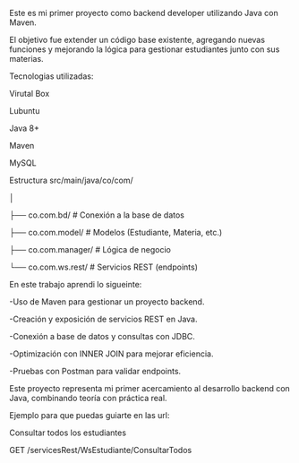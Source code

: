 Este es mi primer proyecto como backend developer utilizando Java con Maven.

El objetivo fue extender un código base existente, agregando nuevas funciones y mejorando la lógica para gestionar estudiantes junto con sus materias.

Tecnologias utilizadas:

Virutal Box

Lubuntu

Java 8+

Maven 

MySQL

Estructura
src/main/java/co/com/

│

├── co.com.bd/              # Conexión a la base de datos

├── co.com.model/           # Modelos (Estudiante, Materia, etc.)

├── co.com.manager/         # Lógica de negocio

└── co.com.ws.rest/         # Servicios REST (endpoints)


En este trabajo aprendi lo sigueinte:

-Uso de Maven para gestionar un proyecto backend.

-Creación y exposición de servicios REST en Java.

-Conexión a base de datos y consultas con JDBC.

-Optimización con INNER JOIN para mejorar eficiencia.

-Pruebas con Postman para validar endpoints.

Este proyecto representa mi primer acercamiento al desarrollo backend con Java, combinando teoría con práctica real.

Ejemplo para que puedas guiarte en las url:

Consultar todos los estudiantes

GET /servicesRest/WsEstudiante/ConsultarTodos

